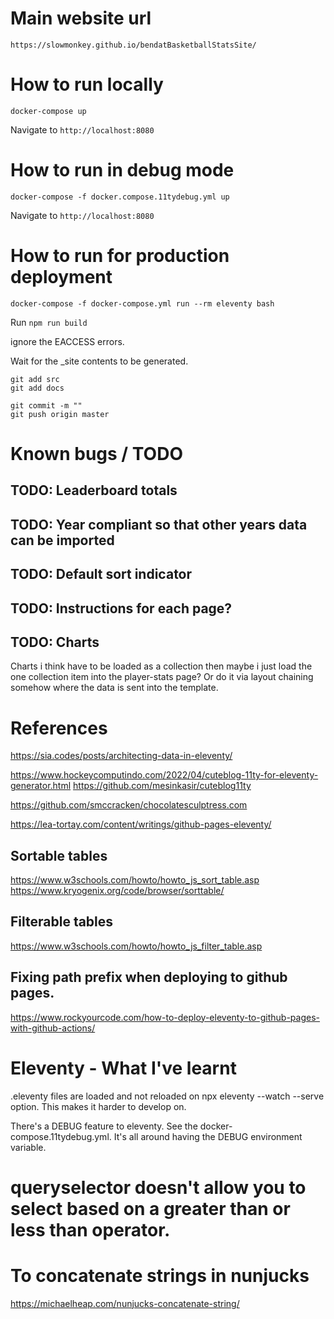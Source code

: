 # Main website url
`https://slowmonkey.github.io/bendatBasketballStatsSite/`

# How to run locally

`docker-compose up`

Navigate to `http://localhost:8080`

# How to run in debug mode

`docker-compose -f docker.compose.11tydebug.yml up`

Navigate to `http://localhost:8080`

# How to run for production deployment

`docker-compose -f docker-compose.yml run --rm eleventy bash`

Run `npm run build`

ignore the EACCESS errors.

Wait for the _site contents to be generated.

```
git add src
git add docs

git commit -m ""
git push origin master
```

# Known bugs / TODO

## TODO: Leaderboard totals

## TODO: Year compliant so that other years data can be imported

## TODO: Default sort indicator

## TODO: Instructions for each page?

## TODO: Charts

Charts i think have to be loaded as a collection then maybe i just load the one collection item into the player-stats page?
Or do it via layout chaining somehow where the data is sent into the template.

# References

https://sia.codes/posts/architecting-data-in-eleventy/


https://www.hockeycomputindo.com/2022/04/cuteblog-11ty-for-eleventy-generator.html
https://github.com/mesinkasir/cuteblog11ty



https://github.com/smccracken/chocolatesculptress.com

https://lea-tortay.com/content/writings/github-pages-eleventy/

## Sortable tables

https://www.w3schools.com/howto/howto_js_sort_table.asp
https://www.kryogenix.org/code/browser/sorttable/

## Filterable tables

https://www.w3schools.com/howto/howto_js_filter_table.asp

## Fixing path prefix when deploying to github pages.

https://www.rockyourcode.com/how-to-deploy-eleventy-to-github-pages-with-github-actions/


# Eleventy - What I've learnt

.eleventy files are loaded and not reloaded on npx eleventy --watch --serve option. This makes it harder to develop on.

There's a DEBUG feature to eleventy. See the docker-compose.11tydebug.yml. It's all around having the DEBUG environment variable.

# queryselector doesn't allow you to select based on a greater than or less than operator.

# To concatenate strings in nunjucks

https://michaelheap.com/nunjucks-concatenate-string/
